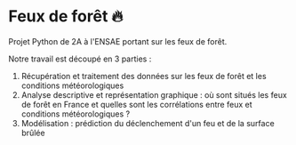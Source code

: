 # Feux de forêt :fire:
Projet Python de 2A à l'ENSAE portant sur les feux de forêt.

Notre travail est découpé en 3 parties : 
1) Récupération et traitement des données sur les feux de forêt et les conditions météorologiques
2) Analyse descriptive et représentation graphique : où sont situés les feux de forêt en France et quelles sont les corrélations entre feux et conditions météorologiques ? 
3) Modélisation : prédiction du déclenchement d'un feu et de la surface brûlée 
